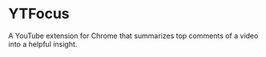 # YTFocus
A YouTube extension for Chrome that summarizes top comments of a video into a helpful insight.
